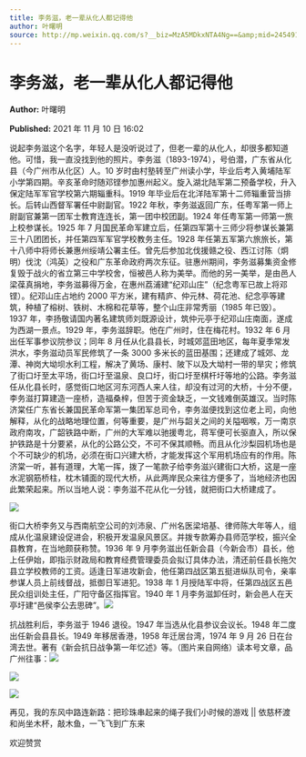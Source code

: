 ```yaml
---
title: 李务滋，老一辈从化人都记得他
author: 叶曙明
source: http://mp.weixin.qq.com/s?__biz=MzA5MDkxNTA4Ng==&amp;mid=2454911693&amp;idx=1&amp;sn=05b200d5d71cf8b0813bd324751df57f&amp;chksm=87a232acb0d5bbba397546960a1a21e737b365c5718af5bbf7f3517ef46623cae4bbabe6f5a3&poc_token=HJ_Do2ejHyO-wNZGG8Q1S8FdPgy1YBBEob-nUEme
---
```


# 李务滋，老一辈从化人都记得他

**Author:** 叶曙明

**Published:** 2021 年 11 月 10 日 16:02

说起李务滋这个名字，年轻人是没听说过了，但老一辈的从化人，却很多都知道他。可惜，我一直没找到他的照片。李务滋（1893-1974），号伯潜，广东省从化县（今广州市从化区）人。10 岁时由村塾转至广州读小学，毕业后考入黄埔陆军小学第四期。辛亥革命时随邓铿参加惠州起义。旋入湖北陆军第二预备学校，升入保定陆军军官学校第六期辎重科。1919 年毕业后在北洋陆军第十二师辎重营当排长。后转山西督军署任中尉副官。1922 年秋，李务滋返回广东，任粤军第一师上尉副官兼第一团军士教育连连长，第一团中校团副。1924 年任粤军第一师第一旅上校参谋长。1925 年 7 月国民革命军建立后，任第四军第十三师少将参谋长兼第三十八团团长，并任第四军军官学校教务主任。1928 年任第五军第六旅旅长，第十八师中将师长兼惠州绥靖公署主任。曾先后参加北伐援赣之役、西江讨陈（炯明）伐沈（鸿英）之役和广东革命政府两次东征。驻惠州期间，李务滋募集资金修复毁于战火的省立第三中学校舍，恒被邑人称为美举。而他的另一美举，是由邑人梁葆真捐地，李务滋募得万金，在惠州荔浦建“纪邓山庄”（纪念粤军已故上将邓铿）。纪邓山庄占地约 2000 平方米，建有精庐、仲元林、荷花池、纪念亭等建筑，种植了榕树、铁树、木棉和花草等，整个山庄非常秀丽（1985 年已毁）。1937 年，李扬敬请国内著名建筑师刘既源设计，筑仲元亭于纪邓山庄南面，遂成为西湖一景点。1929 年，李务滋辞职。他在广州时，住在梅花村。1932 年 6 月出任军事参议院参议；同年 8 月任从化县县长，时城郊蓝田地区，每年夏季常发洪水，李务滋动员军民修筑了一条 3000 多米长的蓝田基围；还建成了城郊、龙潭、神岗大坳坝水利工程，解决了黄场、康村、陂下以及大坳村一带的旱灾；修筑了街口圩至太平场，街口圩至温泉、良口圩，街口圩至棋杆圩等地的公路。李务滋任从化县长时，感觉街口地区河东河西人来人往，却没有过河的大桥，十分不便，李务滋打算建造一座桥，造福桑梓，但苦于资金缺乏，一文钱难倒英雄汉。当时陈济棠任广东省长兼国民革命军第一集团军总司令，李务滋便找到这位老上司，向他解释，从化的战略地理位置，何等重要，是广州与韶关之间的关隘咽喉，万一南京政府南攻，广韶铁路中断，广州的大军难以驰援粤北，蒋军便可长驱直入，所以保护铁路是十分要紧，从化的公路公交，不可不保其顺畅。而且从化沙梨园机场也是个不可缺少的机场，必须在街口兴建大桥，才能发挥这个军用机场应有的作用。陈济棠一听，甚有道理，大笔一挥，拨了一笔款子给李务滋兴建街口大桥，这是一座水泥钢筋桥柱，枕木铺面的现代大桥，从此两岸民众来往方便多了，当地经济也因此繁荣起来。所以当地人说：李务滋不花从化一分钱，就把街口大桥建成了。

![](https://mmbiz.qpic.cn/mmbiz_jpg/PJWG74pLsMaTenHM6U49YN5nGXFNcfHMehTdicxYlL2CxC2Hu7fcYTKiaPxjV5q6kjhpEsF8m2ncibgE8of2KH5nw/640)

街口大桥李务又与西南航空公司的刘沛泉、广州名医梁培基、律师陈大年等人，组成从化温泉建设促进会，积极开发温泉风景区。并拨专款筹办县师范学校，振兴全县教育，在当地颇获称赞。1936 年 9 月李务滋出任新会县（今新会市）县长，他上任伊始，即指示财政局和教育经费管理委员会拟订具体办法，清还前任县长拖欠县立学校教师的工资。适逢日军进攻新会，他任第四战区第五挺进纵队司令，亲率参谋人员上前线督战，抵御日军进犯。1938 年 1 月授陆军中将，任第四战区五邑民众组训处主任，广阳守备区指挥官。1940 年 1 月李务滋卸任时，新会邑人在天亭圩建“邑侯李公去思碑”。![](https://mmbiz.qpic.cn/mmbiz_png/Ljib4So7yuWgCNI65S0eTSrib98a5IFee3pFI9HC8rkuJ7MicIbtfGIibuiaAloFH91ibt0NwI5IGW9uAg5Tz3uP0v1g/640?wx_fmt=png)

抗战胜利后，李务滋于 1946 退役。1947 年当选从化县参议会议长。1948 年二度出任新会县县长。1949 年移居香港，1958 年迁居台湾，1974 年 9 月 26 日在台湾去世。著有《新会抗日战争第一年忆述》等。（图片来自网络）读本号文章，品广州往事：![](https://mmbiz.qpic.cn/mmbiz_jpg/PJWG74pLsMaTenHM6U49YN5nGXFNcfHMyLMGDicVLOHnyg2X23a6z0ILibbGFtMgIQTWnv84WmPGeyXFen1CFmFw/640)

![](https://mmbiz.qpic.cn/mmbiz_png/Ljib4So7yuWhtORlcK9jCN0Fe2fDxqslaEpoAHPzAqpDOIOPOwg5nDCticZc9YkWpianhjiclpHd6V7pNIibb9CLzuA/640?wx_fmt=png)

![](https://mmbiz.qpic.cn/mmbiz_jpg/PJWG74pLsMaTenHM6U49YN5nGXFNcfHMkWvfa15pcuLWMegBjzr0dshmqNN8mTY0kniczFtGP0uXFqq6yx77SCA/640)

再见，我的东风中路连新路：把珍珠串起来的绳子我们小时候的游戏 || 依慈杯渡和尚坐木杯，敲木鱼，一飞飞到广东来

欢迎赞赏
